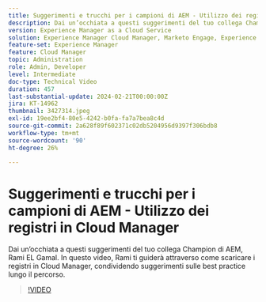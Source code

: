 ```yaml
---
title: Suggerimenti e trucchi per i campioni di AEM - Utilizzo dei registri in Cloud Manager
description: Dai un’occhiata a questi suggerimenti del tuo collega Champion di AEM, Rami EL Gamal. In questo video, Rami ti guiderà attraverso come scaricare i registri in Cloud Manager, condividendo suggerimenti sulle best practice lungo il percorso.
version: Experience Manager as a Cloud Service
solution: Experience Manager Cloud Manager, Marketo Engage, Experience Manager
feature-set: Experience Manager
feature: Cloud Manager
topic: Administration
role: Admin, Developer
level: Intermediate
doc-type: Technical Video
duration: 457
last-substantial-update: 2024-02-21T00:00:00Z
jira: KT-14962
thumbnail: 3427314.jpeg
exl-id: 19ee2bf4-80e5-4242-b0fa-fa7a7bea8c4d
source-git-commit: 2a628f89f602371c02db5204956d9397f306bdb8
workflow-type: tm+mt
source-wordcount: '90'
ht-degree: 26%

---
```


# Suggerimenti e trucchi per i campioni di AEM - Utilizzo dei registri in Cloud Manager

Dai un’occhiata a questi suggerimenti del tuo collega Champion di AEM, Rami EL Gamal. In questo video, Rami ti guiderà attraverso come scaricare i registri in Cloud Manager, condividendo suggerimenti sulle best practice lungo il percorso.

>[!VIDEO](https://video.tv.adobe.com/v/3427492/?learn=on)
